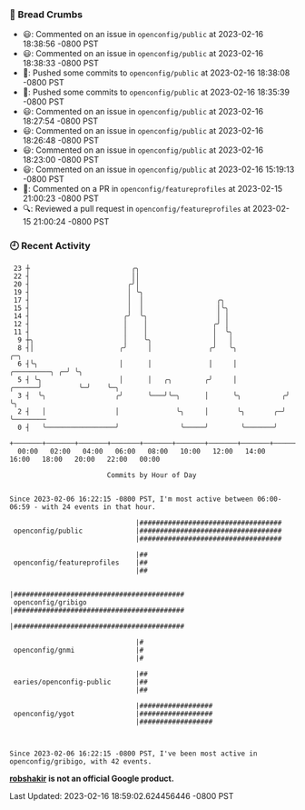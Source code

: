 ### 🍞 Bread Crumbs

 * 😃: Commented on an issue in `openconfig/public` at 2023-02-16 18:38:56 -0800 PST
 * 😃: Commented on an issue in `openconfig/public` at 2023-02-16 18:38:33 -0800 PST
 * 🚢: Pushed some commits to `openconfig/public` at 2023-02-16 18:38:08 -0800 PST
 * 🚢: Pushed some commits to `openconfig/public` at 2023-02-16 18:35:39 -0800 PST
 * 😃: Commented on an issue in `openconfig/public` at 2023-02-16 18:27:54 -0800 PST
 * 😃: Commented on an issue in `openconfig/public` at 2023-02-16 18:26:48 -0800 PST
 * 😃: Commented on an issue in `openconfig/public` at 2023-02-16 18:23:00 -0800 PST
 * 😃: Commented on an issue in `openconfig/public` at 2023-02-16 15:19:13 -0800 PST
 * 💬: Commented on a PR in  `openconfig/featureprofiles` at 2023-02-15 21:00:23 -0800 PST
 * 🔍: Reviewed a pull request in  `openconfig/featureprofiles` at 2023-02-15 21:00:24 -0800 PST

### 🕘 Recent Activity
```
 23 ┼                         ╭╮
 22 ┤                         ││
 20 ┤                        ╭╯│
 19 ┤                        │ ╰╮
 17 ┤                        │  │                  ╭╮
 15 ┤                        │  │                  │╰╮
 14 ┤                       ╭╯  ╰╮                 │ │
 12 ┤                       │    │                ╭╯ │
 11 ┤                       │    │                │  ╰╮
  9 ┼╮                      │    ╰╮               │   │
  8 ┤│                     ╭╯     │              ╭╯   ╰╮                                 ╭─╮
  6 ┤╰╮                    │      │              │     │                   ╭─────────╮ ╭─╯ ╰╮
  5 ┤ ╰╮                   │      │   ╭╮        ╭╯     │            ╭──────╯         ╰─╯    ╰─╮
  3 ┤  ╰╮                 ╭╯      ╰───╯╰─╮      │      ╰╮          ╭╯                         ╰╮
  2 ┤   │                 │              ╰╮     │       ╰╮       ╭─╯                           ╰────────
  0 ┤   ╰─────────────────╯               ╰─────╯        ╰───────╯
    +───────+───────+───────+───────+───────+───────+───────+───────+───────+───────+───────+───────+────
  00:00   02:00   04:00   06:00   08:00   10:00   12:00   14:00   16:00   18:00   20:00   22:00   00:00   

						Commits by Hour of Day


Since 2023-02-06 16:22:15 -0800 PST, I'm most active between 06:00-06:59 - with 24 events in that hour.

```



```
                               |###################################
 openconfig/public             |###################################
                               |###################################

                               |##
 openconfig/featureprofiles    |##
                               |##

                               |##########################################
 openconfig/gribigo            |##########################################
                               |##########################################

                               |#
 openconfig/gnmi               |#
                               |#

                               |##
 earies/openconfig-public      |##
                               |##

                               |##################
 openconfig/ygot               |##################
                               |##################



Since 2023-02-06 16:22:15 -0800 PST, I've been most active in openconfig/gribigo, with 42 events.

```
**[robshakir](mailto:robjs@google.com) is not an official Google product.**  


Last Updated: 2023-02-16 18:59:02.624456446 -0800 PST
